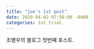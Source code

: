 ```yaml
---
title: "joe's 1st post"
date: 2020-04-02 07:58:00 -0400
categories: 1st trial
---
```


조병우의 블로그 첫번째 포스트.
